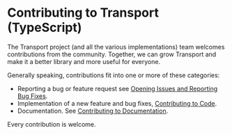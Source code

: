 # Contributing to Transport (TypeScript)

The Transport project (and all the various implementations) team welcomes contributions from the community. Together, we
can grow Transport and make it a better library and more useful for everyone.

Generally speaking, contributions fit into one or more of these categories:

- Reporting a bug or feature request see [Opening Issues and Reporting Bug Fixes](/docs/CONTRIBUTING_ISSUES.md).
- Implementation of a new feature and bug fixes, [Contributing to Code](/docs/CONTRIBUTING_DEVELOPMENT.md).
- Documentation. See [Contributing to Documentation](/docs/CONTRIBUTING_DOCUMENTATION.md).

Every contribution is welcome.
